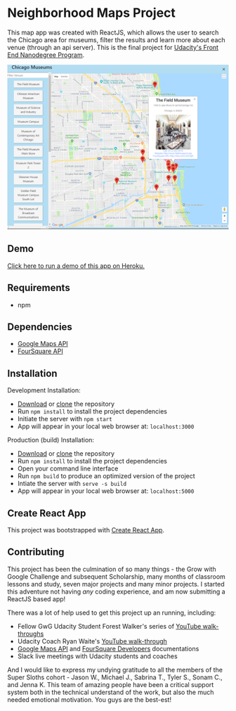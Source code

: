 # Neighborhood Maps Project

This map app was created with ReactJS, which allows the user to search the Chicago area for museums, filter the results and learn more about each venue (through an api server).  This is the final project for [Udacity's Front End Nanodegree Program](https://www.udacity.com/course/front-end-web-developer-nanodegree--nd001).

![](src/images/NeighborhoodMaps.png)

## Demo

[Click here to run a demo of this app on Heroku.](https://neighborhood-map-luteri.herokuapp.com/)

## Requirements

- npm

## Dependencies

- [Google Maps API](https://developers.google.com/maps/documentation/)
- [FourSquare API](https://foursquare.com/developers/apps)

## Installation

Development Installation: 

- [Download](https://github.com/dluteri/Neighborhood-Map) or [clone](https://github.com/dluteri/Neighborhood-Map) the repository
- Run `npm install`  to install the project dependencies
- Initiate the server with `npm start`
- App will appear in your local web browser at: `localhost:3000`

Production (build) Installation:

- [Download](https://github.com/dluteri/Neighborhood-Map) or [clone](https://github.com/dluteri/Neighborhood-Map) the repository
- Run `npm install`  to install the project dependencies
- Open your command line interface 
- Run `npm build` to produce an optimized version of the project
- Intiate the server with `serve -s build`
- App will appear in your local web browser at: `localhost:5000` 


## Create React App
This project was bootstrapped with [Create React App](https://github.com/facebook/create-react-app).

## Contributing

This project has been the culmination of so many things - the Grow with Google Challenge and subsequent Scholarship, many months of classroom lessons and study, seven major projects and many minor projects.  I started this adventure not having *any* coding experience, and am now submitting a ReactJS based app!  

There was a lot of help used to get this project up an running, including:
- Fellow GwG Udacity Student Forest Walker's series of [YouTube walk-throughs](https://www.youtube.com/watch?v=ktc8Gp9jD1k&list=PL4rQq4MQP1crXuPtruu_eijgOUUXhcUCP&index=1)
- Udacity Coach Ryan Waite's [YouTube walk-through](https://www.youtube.com/watch?v=LvQe7xrUh7I&index=6&list=PLKC17wty6rS1XVZbRlWjYU0WVsIoJyO3s&t=0s)
- [Google Maps API](https://developers.google.com/maps/documentation/) and [FourSquare Developers](https://developer.foursquare.com/docs/api) documentations
- Slack live meetings with Udacity students and coaches

And I would like to express my undying gratitude to all the members of the Super Sloths cohort - Jason W., Michael J., Sabrina T., Tyler S., Sonam C., and Jenna K.  This team of amazing people have been a critical support system both in  the technical understand of the work, but also the much needed emotional motivation.  You guys are the best-est!
